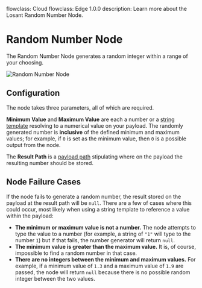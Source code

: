 flowclass: Cloud
flowclass: Edge 1.0.0
description: Learn more about the Losant Random Number Node.

# Random Number Node

The Random Number Node generates a random integer within a range of your choosing.

![Random Number Node](/images/workflows/logic/random-number.png "Random Number Node")

## Configuration

The node takes three parameters, all of which are required.

**Minimum Value** and **Maximum Value** are each a number or a [string template](/workflows/accessing-payload-data/#string-templates) resolving to a numerical value on your payload. The randomly generated number is **inclusive** of the defined minimum and maximum values; for example, if `0` is set as the minimum value, then `0` is a possible output from the node.

The **Result Path** is a [payload path](/workflows/accessing-payload-data/#payload-paths) stipulating where on the payload the resulting number should be stored.

## Node Failure Cases

If the node fails to generate a random number, the result stored on the payload at the result path will be `null`. There are a few of cases where this could occur, most likely when using a string template to reference a value within the payload:

* **The minimum or maximum value is not a number.** The node attempts to type the value to a number (for example, a string of `"1"` will type to the number `1`) but if that fails, the number generator will return `null`.
* **The minimum value is greater than the maximum value.** It is, of course, impossible to find a random number in that case.
* **There are no integers between the minimum and maximum values.** For example, if a minimum value of `1.3` and a maximum value of `1.9` are passed, the node will return `null` because there is no possible random integer between the two values.
